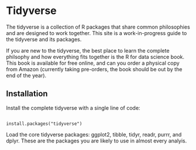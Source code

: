 Tidyverse
============
 
The tidyverse is a collection of R packages that share common philosophies and are designed to work together. This site is a work-in-progress guide to the tidyverse and its packages.

If you are new to the tidyverse, the best place to learn the complete philsophy and how everything fits together is the R for data science book. This book is available for free online, and can you order a physical copy from Amazon (currently taking pre-orders, the book should be out by the end of the year).


## Installation
Install the complete tidyverse with a single line of code:

<pre><code>
install.packages("tidyverse")
</code></pre>
Load the core tidyverse packages: ggplot2, tibble, tidyr, readr, purrr, and dplyr. These are the packages you are likely to use in almost every analyis.



